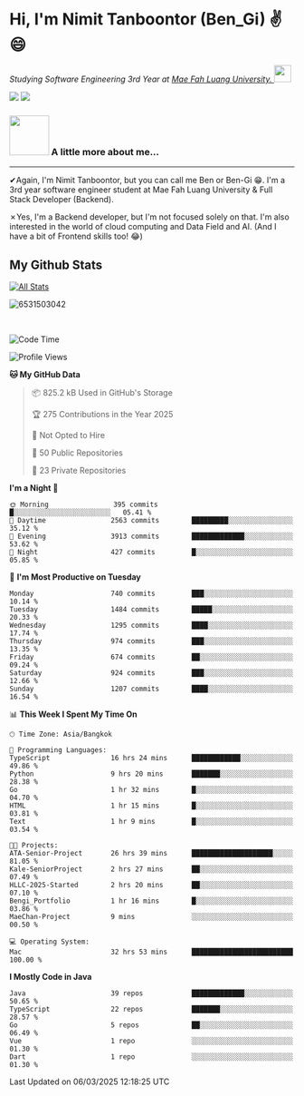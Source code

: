 # Hi, I'm Nimit Tanboontor (Ben_Gi) ✌😄
<p><em>Studying Software Engineering 3rd Year at <a href="https://en.mfu.ac.th/home.html"> Mae Fah Luang University.
</a><img src="https://media.giphy.com/media/WUlplcMpOCEmTGBtBW/giphy.gif" width="30"> </em></p>


[![](https://img.shields.io/badge/linkedin-%230077B5.svg?style=for-the-badge&logo=linkedin)]([https://www.linkedin.com/in/thanaphoom-babparn/](https://www.linkedin.com/in/nimit-tanbooutor-798139246/))
[![](https://img.shields.io/badge/Medium-12100E?style=for-the-badge&logo=medium&logoColor=white)](https://medium.com/@nimittanbooutor)

### <img src="https://media.giphy.com/media/VgCDAzcKvsR6OM0uWg/giphy.gif" width="70"> A little more about me...  

<hr> <!-- Horizontal line -->

&#10004;Again, I'm Nimit Tanboontor, but you can call me Ben or Ben-Gi 😁. I'm a 3rd year software engineer student at Mae Fah Luang University & Full Stack Developer (Backend).

&#10007;Yes, I'm a Backend developer, but I'm not focused solely on that. I'm also interested in the world of cloud computing and Data Field and AI. (And I have a bit of Frontend skills too! 😂)


## My Github Stats

[![All Stats](https://github-readme-stats.vercel.app/api?username=6531503042&show_icons=true&theme=algolia)](https://github.com/6531503042)

<p><img align="center" src="https://github-readme-streak-stats.herokuapp.com/?user=6531503042&" alt="6531503042" /></p>

<br />


<!--START_SECTION:waka-->
![Code Time](http://img.shields.io/badge/Code%20Time-346%20hrs%2047%20mins-blue)

![Profile Views](http://img.shields.io/badge/Profile%20Views-17-blue)

**🐱 My GitHub Data** 

> 📦 825.2 kB Used in GitHub's Storage 
 > 
> 🏆 275 Contributions in the Year 2025
 > 
> 🚫 Not Opted to Hire
 > 
> 📜 50 Public Repositories 
 > 
> 🔑 23 Private Repositories 
 > 
**I'm a Night 🦉** 

```text
🌞 Morning                395 commits         █░░░░░░░░░░░░░░░░░░░░░░░░   05.41 % 
🌆 Daytime                2563 commits        █████████░░░░░░░░░░░░░░░░   35.12 % 
🌃 Evening                3913 commits        █████████████░░░░░░░░░░░░   53.62 % 
🌙 Night                  427 commits         █░░░░░░░░░░░░░░░░░░░░░░░░   05.85 % 
```
📅 **I'm Most Productive on Tuesday** 

```text
Monday                   740 commits         ███░░░░░░░░░░░░░░░░░░░░░░   10.14 % 
Tuesday                  1484 commits        █████░░░░░░░░░░░░░░░░░░░░   20.33 % 
Wednesday                1295 commits        ████░░░░░░░░░░░░░░░░░░░░░   17.74 % 
Thursday                 974 commits         ███░░░░░░░░░░░░░░░░░░░░░░   13.35 % 
Friday                   674 commits         ██░░░░░░░░░░░░░░░░░░░░░░░   09.24 % 
Saturday                 924 commits         ███░░░░░░░░░░░░░░░░░░░░░░   12.66 % 
Sunday                   1207 commits        ████░░░░░░░░░░░░░░░░░░░░░   16.54 % 
```


📊 **This Week I Spent My Time On** 

```text
🕑︎ Time Zone: Asia/Bangkok

💬 Programming Languages: 
TypeScript               16 hrs 24 mins      ████████████░░░░░░░░░░░░░   49.86 % 
Python                   9 hrs 20 mins       ███████░░░░░░░░░░░░░░░░░░   28.38 % 
Go                       1 hr 32 mins        █░░░░░░░░░░░░░░░░░░░░░░░░   04.70 % 
HTML                     1 hr 15 mins        █░░░░░░░░░░░░░░░░░░░░░░░░   03.81 % 
Text                     1 hr 9 mins         █░░░░░░░░░░░░░░░░░░░░░░░░   03.54 % 

🐱‍💻 Projects: 
ATA-Senior-Project       26 hrs 39 mins      ████████████████████░░░░░   81.05 % 
Kale-SeniorProject       2 hrs 27 mins       ██░░░░░░░░░░░░░░░░░░░░░░░   07.49 % 
HLLC-2025-Started        2 hrs 20 mins       ██░░░░░░░░░░░░░░░░░░░░░░░   07.10 % 
Bengi_Portfolio          1 hr 16 mins        █░░░░░░░░░░░░░░░░░░░░░░░░   03.86 % 
MaeChan-Project          9 mins              ░░░░░░░░░░░░░░░░░░░░░░░░░   00.50 % 

💻 Operating System: 
Mac                      32 hrs 53 mins      █████████████████████████   100.00 % 
```

**I Mostly Code in Java** 

```text
Java                     39 repos            █████████████░░░░░░░░░░░░   50.65 % 
TypeScript               22 repos            ███████░░░░░░░░░░░░░░░░░░   28.57 % 
Go                       5 repos             ██░░░░░░░░░░░░░░░░░░░░░░░   06.49 % 
Vue                      1 repo              ░░░░░░░░░░░░░░░░░░░░░░░░░   01.30 % 
Dart                     1 repo              ░░░░░░░░░░░░░░░░░░░░░░░░░   01.30 % 
```




 Last Updated on 06/03/2025 12:18:25 UTC
<!--END_SECTION:waka-->
